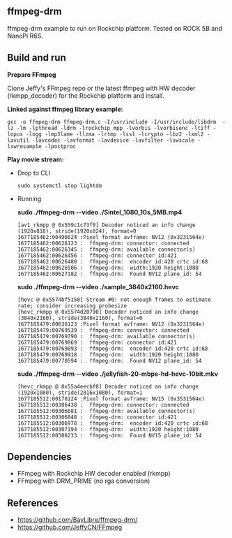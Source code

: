 ## ffmpeg-drm

ffmpeg-drm example to run on Rockchip platform.
Tested on ROCK 5B and NanoPi R6S.

## Build and run

**Prepare FFmpeg**

Clone Jeffy's FFmpeg repo or the latest ffmpeg with HW decoder (rkmpp_decoder) for the Rockchip platform and install. 

**Linked against ffmpeg library example:**

    gcc -o ffmpeg-drm ffmpeg-drm.c -I/usr/include -I/usr/include/libdrm  -lz -lm -lpthread -ldrm -lrockchip_mpp -lvorbis -lvorbisenc -ltiff -lopus -logg -lmp3lame -llzma -lrtmp -lssl -lcrypto -lbz2 -lxml2 -lavutil -lavcodec -lavformat -lavdevice -lavfilter -lswscale -lswresample -lpostproc    


**Play movie stream:**

  * Drop to CLI
  
        sudo systemctl stop lightdm
  
  * Running

    **sudo ./ffmpeg-drm --video ./Sintel_1080_10s_5MB.mp4**

        [av1_rkmpp @ 0x559c1c73f0] Decoder noticed an info change (1920x818), stride(1920x824), format=0
        1677185462:00496624 :Pixel format avframe: NV12 (0x3231564e)
        1677185462:00626123 :  ffmpeg-drm: connector: connected
        1677185462:00626345 :  ffmpeg-drm: available connector(s)
        1677185462:00626456 :  ffmpeg-drm: connector id:421
        1677185462:00626480 :  ffmpeg-drm: 	encoder id:420 crtc id:68
        1677185462:00626506 :  ffmpeg-drm: 	width:1920 height:1080
        1677185462:00627182 :  ffmpeg-drm: 	Found NV12 plane_id: 54


    **sudo ./ffmpeg-drm --video ./sample_3840x2160.hevc**

        [hevc @ 0x5574bf5150] Stream #0: not enough frames to estimate rate; consider increasing probesize
        [hevc_rkmpp @ 0x5574d20790] Decoder noticed an info change (3840x2160), stride(3840x2160), format=0
        1677185479:00636123 :Pixel format avframe: NV12 (0x3231564e)
        1677185479:00769539 :  ffmpeg-drm: connector: connected
        1677185479:00769790 :  ffmpeg-drm: available connector(s)
        1677185479:00769869 :  ffmpeg-drm: connector id:421
        1677185479:00769893 :  ffmpeg-drm: 	encoder id:420 crtc id:68
        1677185479:00769918 :  ffmpeg-drm: 	width:1920 height:1080
        1677185479:00770594 :  ffmpeg-drm: 	Found NV12 plane_id: 54


    **sudo ./ffmpeg-drm --video ./jellyfish-20-mbps-hd-hevc-10bit.mkv**

        [hevc_rkmpp @ 0x55a4eecbf0] Decoder noticed an info change (1920x1080), stride(2816x1080), format=1
        1677185512:00176124 :Pixel format avframe: NV15 (0x3531564e)
        1677185512:00306438 :  ffmpeg-drm: connector: connected
        1677185512:00306681 :  ffmpeg-drm: available connector(s)
        1677185512:00306848 :  ffmpeg-drm: connector id:421
        1677185512:00306978 :  ffmpeg-drm: 	encoder id:420 crtc id:68
        1677185512:00307194 :  ffmpeg-drm: 	width:1920 height:1080
        1677185512:00308233 :  ffmpeg-drm: 	Found NV15 plane_id: 54


## Dependencies

* FFmpeg with Rockchip HW decoder enabled (rkmpp)
* FFmpeg with DRM_PRIME (no rga conversion)

## References 

* https://github.com/BayLibre/ffmpeg-drm/
* https://github.com/JeffyCN/FFmpeg

